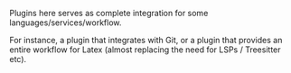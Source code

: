 Plugins here serves as complete integration for some languages/services/workflow.

For instance, a plugin that integrates with Git, or a plugin that provides an entire workflow for Latex (almost replacing the need for LSPs / Treesitter etc).

